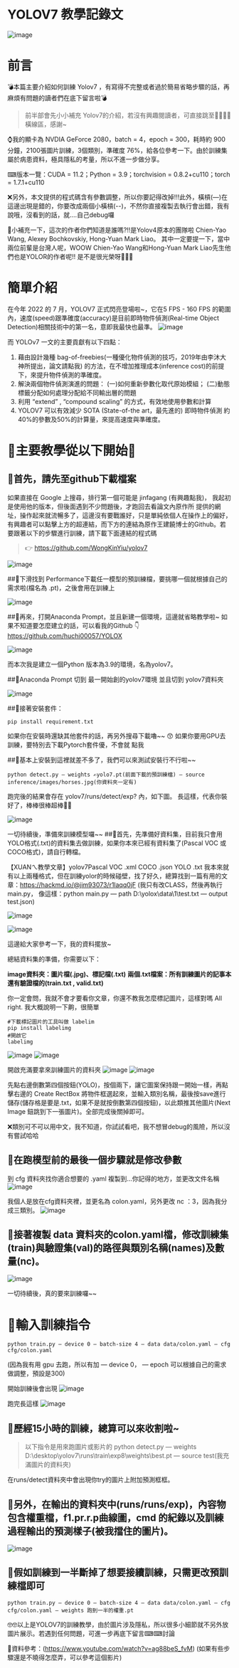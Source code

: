 # YOLOV7 教學記錄文
![image](https://user-images.githubusercontent.com/46515944/179973455-f817fd76-410b-4566-9485-461c26962805.png)

前言
====
💣本篇主要介紹如何訓練 Yolov7 ，有寫得不完整或者過於簡易省略步驟的話，再麻煩有問題的讀者們在底下留言啦💣

> 前半部會先小小補充 Yolov7的介紹，若沒有興趣閱讀者，可直接跳至💎💎💎💎橫線區，感謝~

⌚我的顯卡為 NVDIA GeForce 2080，batch = 4，epoch = 300，耗時約 900 分鐘，2100張圖片訓練，3個類別，準確度 76%，給各位參考一下。由於訓練集屬於病患資料，極具隱私的考量，所以不進一步做分享。

⌨版本一覽：CUDA = 11.2；Python = 3.9；torchvision = 0.8.2+cu110；torch = 1.7.1+cu110

❌另外，本文提供的程式碼含有參數調整，所以你要記得改掉!!!此外，橫槓(—)在這邊出現是錯的，你要改成兩個小橫槓(--)，不然你直接複製去執行會出錯，我有說哦，沒看到的話，就....自己debug囉

📒小補充一下，這次的作者你們知道是誰嗎?!!是Yolov4原本的團隊啦
Chien-Yao Wang, Alexey Bochkovskiy, Hong-Yuan Mark Liao。
其中一定要提一下，當中兩位前輩是台灣人呢，WOOW
Chien-Yao Wang和Hong-Yuan Mark Liao先生他們也是YOLOR的作者呢!!
是不是很光榮呀🎊🎊🎊

簡單介紹
====
在今年 2022 的 7 月，YOLOV7 正式閃亮登場啦~，它在5 FPS - 160 FPS 的範圍內，速度(speed)跟準確度(accuracy)是目前即時物件偵測(Real-time Object Detection)相關技術中的第一名，意即我最快也最準。
![image](https://user-images.githubusercontent.com/46515944/179974124-42d52bbf-bc61-4e7b-adef-e1bbf22c379a.png)

而 YOLOv7 一文的主要貢獻有以下四點：

1. 藉由設計幾種 bag-of-freebies(一種優化物件偵測的技巧，2019年由李沐大神所提出，論文請點我) 的方法，在不增加推理成本(inference cost)的前提下，來提升物件偵測的準確度。
2. 解決兩個物件偵測演進的問題：
(一)如何重新參數化取代原始模組；
(二)動態標籤分配如何處理分配給不同輸出層的問題
3. 利用 “extend” , “compound scaling” 的方式，有效地使用參數和計算
4. YOLOV7 可以有效減少 SOTA (State-of-the art，最先進的) 即時物件偵測 約40%的參數及50%的計算量，來提高速度與準確度。

💎主要教學從以下開始💎
====
## 🌱首先，請先至github下載檔案

如果直接在 Google 上搜尋，排行第一個可能是 jinfagang (有興趣點我)，
我起初是使用他的版本，但後面遇到不少問題後，才跑回去看論文內原作所 提供的網址，操作起來就流暢多了，這邊沒有要戰誰好，只是單純依個人在操作上的偏好，有興趣者可以點擊上方的超連結，而下方的連結為原作王建饒博士的Github。若要跟著以下的步驟進行訓練，請下載下面連結的程式碼

> 👉 https://github.com/WongKinYiu/yolov7

![image](https://user-images.githubusercontent.com/46515944/179974399-071955aa-3d58-4b4e-8759-872dcdc308c9.png)

##🌱下滑找到 Performance下載任一模型的預訓練檔，要挑哪一個就根據自己的需求啦(檔名為 .pt)，之後會用在訓練上

![image](https://user-images.githubusercontent.com/46515944/179974423-a5fa4b92-78ca-442e-83ff-cff0f0822121.png)

##🌱再來，打開Anaconda Prompt，並且新建一個環境，這邊就省略教學啦~
如果不知道要怎麼建立的話，可以看我的Github 👇 https://github.com/huchi00057/YOLOX

![image](https://user-images.githubusercontent.com/46515944/179974451-7f3727c4-f041-44e0-9ba7-b9eb72e135d5.png)

而本次我是建立一個Python 版本為3.9的環境，名為yolov7。

##🌱Anaconda Prompt 切到 最一開始創的yolov7環境
並且切到 yolov7資料夾

![image](https://user-images.githubusercontent.com/46515944/179974570-5f6f33fb-1a37-46f7-a885-76d00a5bb5d7.png)

##🌱接著安裝套件：

    pip install requirement.txt

如果你在安裝時還缺其他套件的話，再另外搜尋下載嚕~~
😙 如果你要用GPU去訓練，要特別去下載Pytorch套件優，不會就 點我

##🌱基本上安裝到這裡就差不多了，我們可以來測試安裝行不行啦~~

    python detect.py — weights ✍️yolo7.pt(前面下載的預訓練檔) — source inference/images/horses.jpg(你資料夾一定有)

跑完後的結果會存在 yolov7/runs/detect/exp? 內，如下圖。
長這樣，代表你裝好了，棒棒很棒超棒👏👏

![image](https://user-images.githubusercontent.com/46515944/179974632-13d81380-1ca9-44a5-b527-10283863e18a.png)


一切待續後，準備來訓練模型囉~~
##🌱首先，先準備好資料集，目前我只會用YOLO格式(.txt)的資料集去做訓練，如果你本來已經有資料集了(Pascal VOC 或 COCO格式)，請自行轉檔。

【XUANㄟ教學文章】yolov7Pascal VOC .xml COCO .json YOLO .txt
我本來就有以上兩種格式，但在訓練yolor的時候碰壁，找了好久，總算找到一篇有用的文章：https://hackmd.io/@jim93073/r1laqq0jF
(我只有改CLASS，然後再執行main.py，
像這樣：python main.py — path D:\yolox\data\1\test.txt — output test.json)

![image](https://user-images.githubusercontent.com/46515944/179974673-b408f3d7-4fe2-4843-b943-5fa3f149b0c3.png)

![image](https://user-images.githubusercontent.com/46515944/179974686-c796b5c6-bfd0-47e1-9bfb-25709febc60a.png)

這邊給大家參考一下，我的資料擺放~

總結資料集的準備，你需要以下：

**image資料夾：圖片檔(.jpg)、標記檔(.txt)**
**兩個.txt檔案：所有訓練圖片的記事本還有驗證檔的(train.txt , valid.txt)**

你一定會問，我就不會才要看你文章，你還不教我怎麼標記圖片，這樣對嗎 All right. 我大概說明一下齁，很簡單

    #下載標記圖片的工具叫做 labelim
    pip install labelimg
    #開啟它
    labelimg
![image](https://user-images.githubusercontent.com/46515944/179975225-5d9c86c8-e3f4-40c0-ba27-cb550ddd2d32.png)
![image](https://user-images.githubusercontent.com/46515944/179975237-73eb149b-e933-4d29-95f3-7bdf0a6bcdef.png)

開啟充滿要拿來訓練圖片的資料夾
![image](https://user-images.githubusercontent.com/46515944/179975260-9298014c-1aa3-4b7b-967f-cdebd1d0660b.png)
![image](https://user-images.githubusercontent.com/46515944/179975275-48c0cff3-0d07-4917-a902-2632b2ba536a.png)

先點右邊倒數第四個按鈕(YOLO)，按個兩下，讓它圖案保持跟一開始一樣，再點擊右邊的 Create RectBox 將物件框選起來，並輸入類別名稱，最後按save進行儲存(儲存格是要是.txt，如果不是就按倒數第四個按鈕)，以此類推其他圖片(Next Image 鈕跳到下一張圖片)。全部完成後關掉即可。

❌類別可不可以用中文，我不知道，你試試看吧，我不想冒debug的風險，所以沒有嘗試哈哈


## 🌱在跑模型前的最後一個步驟就是修改參數

到 cfg 資料夾找你適合想要的 .yaml 複製到...你記得的地方，並更改文件名稱
![image](https://user-images.githubusercontent.com/46515944/179975561-af92ef57-d230-43dd-9ae4-79ab7984dfb4.png)

我個人是放在cfg資料夾裡，並更名為 colon.yaml，另外更改 nc ：3，因為我分成三類別。
![image](https://user-images.githubusercontent.com/46515944/179975594-827674fb-6aaf-4f39-8cc1-46bf6af3cbd5.png)

## 🌱接著複製 data 資料夾的colon.yaml檔，修改訓練集(train)與驗證集(val)的路徑與類別名稱(names)及數量(nc)。
![image](https://user-images.githubusercontent.com/46515944/179975638-def2b7ae-543a-4199-9afb-9691f1e3ab90.png)

一切待續後，真的要來訓練囉~~

#  🌱輸入訓練指令

    python train.py — device 0 — batch-size 4 — data data/colon.yaml — cfg cfg/colon.yaml

(因為我有用 gpu 去跑，所以有加 — device 0， — epoch 可以根據自己的需求做調整，預設是300)

開始訓練後會出現
![image](https://user-images.githubusercontent.com/46515944/179975708-1e66e333-489c-459f-a4db-70562cd29553.png)

跑完長這樣
![image](https://user-images.githubusercontent.com/46515944/179975742-9a8a90f2-1afc-4f5f-a920-75d57e2c49a0.png)

## 🌱歷經15小時的訓練，總算可以來收割啦~

> 以下指令是用來跑圖片或影片的
    python detect.py — weights D:\desktop\yolov7\runs\train\exp8\weights\best.pt — source test(我充滿圖片的資料夾)

在runs/detect資料夾中會出現你try的圖片上附加預測框框。

## 🌱另外，在輸出的資料夾中(runs/runs/exp)，內容物包含權重檔，f1.pr.r.p曲線圖，cmd 的紀錄以及訓練過程輸出的預測樣子(被我擋住的圖片)。

![image](https://user-images.githubusercontent.com/46515944/179975828-8e3e1577-59eb-4484-987a-71dc326224e5.png)

## 🌱假如訓練到一半斷掉了想要接續訓練，只需更改預訓練檔即可
    python train.py — device 0 — batch-size 4 — data data/colon.yaml — cfg cfg/colon.yaml — weights 跑到一半的權重.pt

🤓🤓以上是YOLOV7的訓練教學，由於圖片涉及隱私，所以很多小細節就不另外放圖片展示。若遇到任何問題，可進一步再底下留言⌨⌨討論

🔗資料參考：(https://www.youtube.com/watch?v=ag88beS_fvM)
(如果有些步驟還是不曉得怎麼弄，可以參考這個影片)
